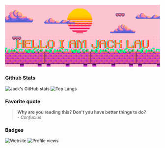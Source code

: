 <a href="https://portfolio.jacklau.xyz"><img alt="HELLO I AM JACK LAU" src="https://github.com/Jacklau1216/Jacklau1216/blob/main/background.png" /></a>


### Github Stats
![Jack's GitHub stats](https://github-readme-stats.vercel.app/api?username=Jacklau1216&theme=dark&show_icons=true&card_width=200&hide=issues&line_height=24)
![Top Langs](https://github-readme-stats.vercel.app/api/top-langs/?username=Jacklau1216&theme=dark&show_icons=true&card_width=200&layout=compact)

### Favorite quote
>**Why are you reading this? Don't you have better things to do?** <br/>
>*- Confucius*


### Badges
![Website](https://img.shields.io/website?down_color=red&down_message=offline&up_color=green&up_message=online&url=https%3A%2F%2Fportfolio.jacklau.xyz)
![Profile views](https://gpvc.arturio.dev/Jacklau1216)
